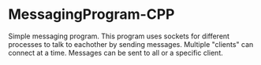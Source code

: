 # MessagingProgram-CPP
Simple messaging program.
This program uses sockets for different processes to talk to eachother by sending messages.
Multiple "clients" can connect at a time.
Messages can be sent to all or a specific client.
